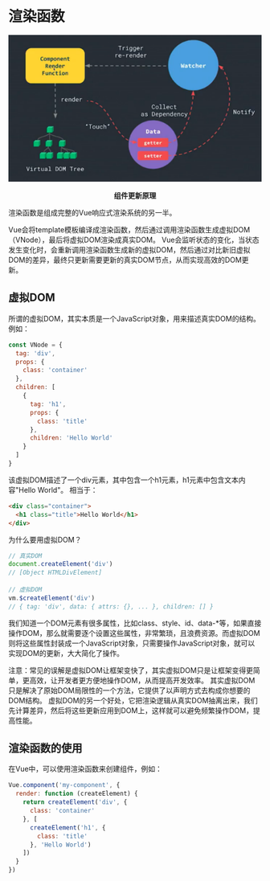# 渲染函数

![image-20250610110940213](markdown_assets/image-20250610110940213.png)

<div style="text-align:center"><b>组件更新原理</b></div>


渲染函数是组成完整的Vue响应式渲染系统的另一半。

Vue会将template模板编译成渲染函数，然后通过调用渲染函数生成虚拟DOM（VNode），最后将虚拟DOM渲染成真实DOM。
Vue会监听状态的变化，当状态发生变化时，会重新调用渲染函数生成新的虚拟DOM，然后通过对比新旧虚拟DOM的差异，最终只更新需要更新的真实DOM节点，从而实现高效的DOM更新。

## 虚拟DOM

所谓的虚拟DOM，其实本质是一个JavaScript对象，用来描述真实DOM的结构。
例如：
```js
const VNode = {
  tag: 'div',
  props: {
    class: 'container'
  },
  children: [
    {
      tag: 'h1',
      props: {
        class: 'title'
      },
      children: 'Hello World'
    }
  ]
}
```
该虚拟DOM描述了一个div元素，其中包含一个h1元素，h1元素中包含文本内容"Hello World"。
相当于：
```html
<div class="container">
  <h1 class="title">Hello World</h1>
</div>
```

为什么要用虚拟DOM？
```js
// 真实DOM
document.createElement('div')
// [Object HTMLDivElement]

// 虚拟DOM
vm.$createElement('div')
// { tag: 'div', data: { attrs: {}, ... }, children: [] }
```
我们知道一个DOM元素有很多属性，比如class、style、id、data-*等，如果直接操作DOM，那么就需要逐个设置这些属性，非常繁琐，且浪费资源。而虚拟DOM则将这些属性封装成一个JavaScript对象，只需要操作JavaScript对象，就可以实现DOM的更新，大大简化了操作。

注意：常见的误解是虚拟DOM让框架变快了，其实虚拟DOM只是让框架变得更简单，更高效，让开发者更方便地操作DOM，从而提高开发效率。
其实虚拟DOM只是解决了原始DOM局限性的一个方法，它提供了以声明方式去构成你想要的DOM结构。
虚拟DOM的另一个好处，它把渲染逻辑从真实DOM抽离出来，我们先计算差异，然后将这些更新应用到DOM上，这样就可以避免频繁操作DOM，提高性能。

## 渲染函数的使用

在Vue中，可以使用渲染函数来创建组件，例如：
```js
Vue.component('my-component', {
  render: function (createElement) {
    return createElement('div', {
      class: 'container'
    }, [
      createElement('h1', {
        class: 'title'
      }, 'Hello World')
    ])
  }
})
```